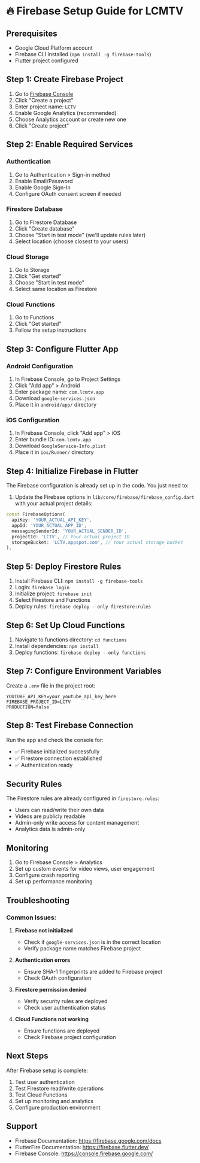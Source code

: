 # 🔥 Firebase Setup Guide for LCMTV

## Prerequisites
- Google Cloud Platform account
- Firebase CLI installed (`npm install -g firebase-tools`)
- Flutter project configured

## Step 1: Create Firebase Project

1. Go to [Firebase Console](https://console.firebase.google.com/)
2. Click "Create a project"
3. Enter project name: `LCTV`
4. Enable Google Analytics (recommended)
5. Choose Analytics account or create new one
6. Click "Create project"

## Step 2: Enable Required Services

### Authentication
1. Go to Authentication > Sign-in method
2. Enable Email/Password
3. Enable Google Sign-In
4. Configure OAuth consent screen if needed

### Firestore Database
1. Go to Firestore Database
2. Click "Create database"
3. Choose "Start in test mode" (we'll update rules later)
4. Select location (choose closest to your users)

### Cloud Storage
1. Go to Storage
2. Click "Get started"
3. Choose "Start in test mode"
4. Select same location as Firestore

### Cloud Functions
1. Go to Functions
2. Click "Get started"
3. Follow the setup instructions

## Step 3: Configure Flutter App

### Android Configuration
1. In Firebase Console, go to Project Settings
2. Click "Add app" > Android
3. Enter package name: `com.lcmtv.app`
4. Download `google-services.json`
5. Place it in `android/app/` directory

### iOS Configuration
1. In Firebase Console, click "Add app" > iOS
2. Enter bundle ID: `com.lcmtv.app`
3. Download `GoogleService-Info.plist`
4. Place it in `ios/Runner/` directory

## Step 4: Initialize Firebase in Flutter

The Firebase configuration is already set up in the code. You just need to:

1. Update the Firebase options in `lib/core/firebase/firebase_config.dart` with your actual project details:

```dart
const FirebaseOptions(
  apiKey: 'YOUR_ACTUAL_API_KEY',
  appId: 'YOUR_ACTUAL_APP_ID',
  messagingSenderId: 'YOUR_ACTUAL_SENDER_ID',
  projectId: 'LCTV', // Your actual project ID
  storageBucket: 'LCTV.appspot.com', // Your actual storage bucket
),
```

## Step 5: Deploy Firestore Rules

1. Install Firebase CLI: `npm install -g firebase-tools`
2. Login: `firebase login`
3. Initialize project: `firebase init`
4. Select Firestore and Functions
5. Deploy rules: `firebase deploy --only firestore:rules`

## Step 6: Set Up Cloud Functions

1. Navigate to functions directory: `cd functions`
2. Install dependencies: `npm install`
3. Deploy functions: `firebase deploy --only functions`

## Step 7: Configure Environment Variables

Create a `.env` file in the project root:

```env
YOUTUBE_API_KEY=your_youtube_api_key_here
FIREBASE_PROJECT_ID=LCTV
PRODUCTION=false
```

## Step 8: Test Firebase Connection

Run the app and check the console for:
- ✅ Firebase initialized successfully
- ✅ Firestore connection established
- ✅ Authentication ready

## Security Rules

The Firestore rules are already configured in `firestore.rules`:

- Users can read/write their own data
- Videos are publicly readable
- Admin-only write access for content management
- Analytics data is admin-only

## Monitoring

1. Go to Firebase Console > Analytics
2. Set up custom events for video views, user engagement
3. Configure crash reporting
4. Set up performance monitoring

## Troubleshooting

### Common Issues:

1. **Firebase not initialized**
   - Check if `google-services.json` is in the correct location
   - Verify package name matches Firebase project

2. **Authentication errors**
   - Ensure SHA-1 fingerprints are added to Firebase project
   - Check OAuth configuration

3. **Firestore permission denied**
   - Verify security rules are deployed
   - Check user authentication status

4. **Cloud Functions not working**
   - Ensure functions are deployed
   - Check Firebase project configuration

## Next Steps

After Firebase setup is complete:
1. Test user authentication
2. Test Firestore read/write operations
3. Test Cloud Functions
4. Set up monitoring and analytics
5. Configure production environment

## Support

- Firebase Documentation: https://firebase.google.com/docs
- FlutterFire Documentation: https://firebase.flutter.dev/
- Firebase Console: https://console.firebase.google.com/
